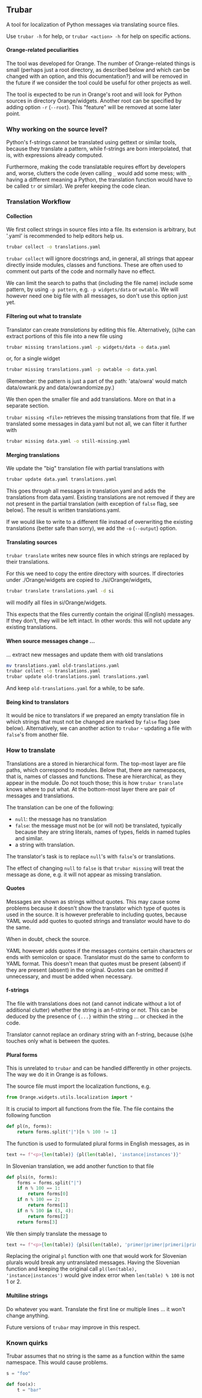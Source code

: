 ## Trubar

A tool for localization of Python messages via translating source files.

Use `trubar -h` for help, or `trubar <action> -h` for help on specific actions.

#### Orange-related peculiarities

The tool was developed for Orange. The number of Orange-related things is small (perhaps just a root directory, as described below and which can be changed with an option, and this documentation?) and will be removed in the future if we consider the tool could be useful for other projects as well.

The tool is expected to be run in Orange's root and will look for Python sources in directory Orange/widgets. Another root can be specified by adding option `-r` (`--root`). This "feature" will be removed at some later point.

### Why working on the source level?

Python's f-strings cannot be translated using gettext or similar tools, because they translate a pattern, while f-strings are born interpolated, that is, with expressions already computed.

Furthermore, making the code translatable requires effort by developers and, worse, clutters the code (even calling `_` would add some mess; with `_` having a different meaning a Python, the translation function would have to be called `tr` or similar). We prefer keeping the code clean.

### Translation Workflow

#### Collection

We first collect strings in source files into a file. Its extension is arbitrary, but '.yaml' is recommended to help editors help us.

```sh
trubar collect -o translations.yaml
```

`trubar collect` will ignore docstrings and, in general, all strings that appear directly inside modules, classes and functions. These are often used to comment out parts of the code and normally have no effect.

We can limit the search to paths that (including the file name) include some pattern, by using `-p pattern`, e.g. `-p widgets/data` or `owtable`. We will however need one big file with all messages, so don't use this option just yet.

#### Filtering out what to translate

Translator can create *translations* by editing this file. Alternatively, (s)he can extract portions of this file into a new file using

```sh
trubar missing translations.yaml -p widgets/data -o data.yaml
```

or, for a single widget

```sh
trubar missing translations.yaml -p owtable -o data.yaml
```

(Remember: the pattern is just a part of the path: 'ata/owra' would match data/owrank.py and data/owrandomize.py.)

We then open the smaller file and add translations. More on that in a separate section.

`trubar missing <file>` retrieves the missing translations from that file. If we translated some messages in data.yaml but not all, we can filter it further with

```sh
trubar missing data.yaml -o still-missing.yaml
```

#### Merging translations

We update the "big" translation file with partial translations with

```sh
trubar update data.yaml translations.yaml
```

This goes through all messages in translation.yaml and adds the translations from data.yaml. Existing translations are not removed if they are not present in the partial translation (with exception of `false` flag, see below). The result is written translations.yaml.

If we would like to write to a different file instead of overwriting the existing translations (better safe than sorry), we add the `-o` (`--output`) option.

#### Translating sources

`trubar translate` writes new source files in which strings are replaced by their translations.

For this we need to copy the entire directory with sources. If directories under ./Orange/widgets are copied to ./si/Orange/widgets,

```sh
trubar translate translations.yaml -d si
```

will modify all files in si/Orange/widgets.

This expects that the files currently contain the original (English) messages. If they don't, they will be left intact. In other words: this will not update any existing translations.

#### When source messages change ...

... extract new messages and update them with old translations

```sh
mv translations.yaml old-translations.yaml
trubar collect -o translations.yaml
trubar update old-translations.yaml translations.yaml
```

And keep `old-translations.yaml` for a while, to be safe.

#### Being kind to translators

It would be nice to translators if we prepared an empty translation file in which strings that must not be changed are marked by `false` flag (see below). Alternatively, we can another action to `trubar` - updating a file with `false`'s from another file.

### How to translate

Translations are a stored in hierarchical form. The top-most layer are file paths, which correspond to modules. Below that, there are namespaces, that is, names of classes and functions. These are hierarchical, as they appear in the module. Do not touch those; this is how `trubar translate` knows where to put what. At the bottom-most layer there are pair of messages and translations.

The translation can be one of the following:

- `null`: the message has no translation
- `false`: the message must not be (or will not) be translated, typically because they are string literals, names of types, fields in named tuples and similar.
- a string with translation.

The translator's task is to replace `null`'s with `false`'s or translations.

The effect of changing `null` to `false` is that `trubar missing` will treat the message as done, e.g. it will not appear as missing translation.

#### Quotes

Messages are shown as strings without quotes. This may cause some problems because it doesn't show the translator which type of quotes is used in the source. It is however preferable to including quotes, because YAML would add quotes to quoted strings and translator would have to do the same.

When in doubt, check the source.

YAML however adds quotes if the messages contains certain characters or ends with semicolon or space. Translator must do the same to conform to YAML format. This doesn't mean that quotes must be present (absent) if they are present (absent) in the original. Quotes can be omitted if unnecessary, and must be added when necessary.

#### f-strings

The file with translations does not (and cannot indicate without a lot of additional clutter) whether the string is an f-string or not. This can be deduced by the presence of `{...}` within the string ... or checked in the code.

Translator cannot replace an ordinary string with an f-string, because (s)he touches only what is between the quotes.

#### Plural forms

This is unrelated to `trubar` and can be handled differently in other projects. The way we do it in Orange is as follows.

The source file must import the localization functions, e.g.

```python
from Orange.widgets.utils.localization import *
```

It is crucial to import all functions from the file. The file contains the following function

```python
def pl(n, forms):
    return forms.split("|")[n % 100 != 1]
```

The function is used to formulated plural forms in English messages, as in

```python
text += f"<p>{len(table)} {pl(len(table), 'instance|instances')}"
```

In Slovenian translation, we add another function to that file

```python
def plsi(n, forms):
    forms = forms.split("|")
    if n % 100 == 1:
        return forms[0]
    if n % 100 == 2:
        return forms[1]
    if n % 100 in (3, 4):
        return forms[2]
    return forms[3]
```

We then simply translate the message to

```python
text += f"<p>{len(table)} {plsi(len(table), 'primer|primer|primeri|primerov')}"
```

Replacing the original `pl` function with one that would work for Slovenian plurals would break any untranslated messages. Having the Slovenian function and keeping the original call `pl(len(table), 'instance|instances')` would give index error when `len(table) % 100` is not 1 or 2.

#### Multiline strings

Do whatever you want. Translate the first line or multiple lines ... it won't change anything.

Future versions of `trubar` may improve in this respect.

### Known quirks

Trubar assumes that no string is the same as a function within the same namespace. This would cause problems.

```python
s = "foo"

def foo(x):
    t = "bar"
```
